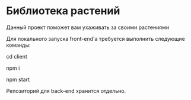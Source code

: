 # Библиотека растений

Данный проект поможет вам ухаживать за своими растениями

Для локального запуска front-end'a требуется выполнить следующие команды:

cd client

npm i

npm start

Репозиторий для back-end хранится отдельно.
